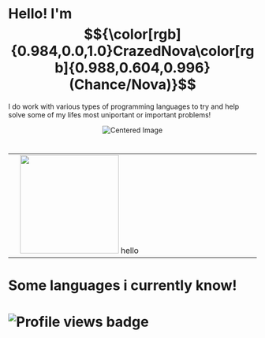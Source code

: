 

<!---Colorable text --->


# Hello! I'm $${\color[rgb]{0.984,0.0,1.0}CrazedNova\color[rgb]{0.988,0.604,0.996}(Chance/Nova)}$$
I do work with various types of programming languages to try and help solve some of my lifes most uniportant or important problems!
<div style="text-align: center;">
  <img src="https://media.discordapp.net/attachments/975865507653759007/1403407255776264232/IMG_1754.png?ex=6897705b&is=68961edb&hm=7325407ff3dc7ccbf41579671030c7408358c322937e918f6f11ac89050fc9a5&=&format=webp&quality=lossless&width=1269&height=153" alt="Centered Image">
</div>

#
<table width="50%">
<tr>
  <td></td>
  <td width="500px" align="left">
    <img height="200" src="https://discords.com/_next/image?url=https%3A%2F%2Fcdn.discordapp.com%2Femojis%2F827964533792440421.gif%3Fv%3D1&w=64&q=75"/>
    hello
  </td>
</tr>
</table>

# Some languages i currently know!

<!--- Display profile views --->
<h1 align="left">
  <img src="https://komarev.com/ghpvc/?username=CrazedNova&style=for-the-badge&color=fa00c4" alt="Profile views badge">
</h1>
